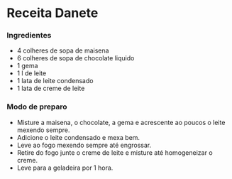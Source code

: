 # Receita Danete

### Ingredientes

- 4 colheres de sopa de maisena
- 6 colheres de sopa de chocolate liquido
- 1 gema
- 1 l de leite
- 1 lata de leite condensado
- 1 lata de creme de leite

### Modo de preparo

- Misture a maisena, o chocolate, a gema e acrescente ao poucos o leite mexendo sempre.
- Adicione o leite condensado e mexa bem.
- Leve ao fogo mexendo sempre até engrossar.
- Retire do fogo junte o creme de leite e misture até homogeneizar o creme.
- Leve para a geladeira por 1 hora.